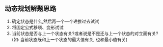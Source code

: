 ## 动态规划解题思路

1. 确定状态是什么,然后再一个一个递推过去试试
2. 将固定公式移项、变形试试
3. 当前状态是否与上一个状态有关?或者说是不是还与上一个状态的对立面有关?(如: 当前状态既和上一个状态的最大值有关, 也和最小值有关)
